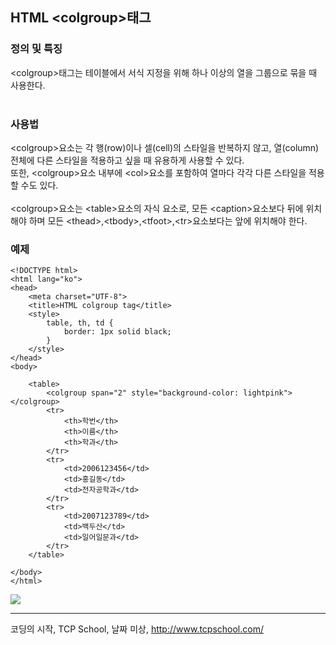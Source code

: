 ## HTML &lt;colgroup&gt;태그
### 정의 및 특징
&lt;colgroup&gt;태그는 테이블에서 서식 지정을 위해 하나 이상의 열을 그룹으로 묶을 때 사용한다.<br><br>

### 사용법
&lt;colgroup&gt;요소는 각 행(row)이나 셀(cell)의 스타일을 반복하지 않고, 열(column) 전체에 다른 스타일을 적용하고 싶을 때 유용하게 사용할 수 있다.<br>
또한, &lt;colgroup&gt;요소 내부에 &lt;col&gt;요소를 포함하여 열마다 각각 다른 스타일을 적용할 수도 있다.<br><br>
&lt;colgroup&gt;요소는 &lt;table&gt;요소의 자식 요소로, 모든 &lt;caption&gt;요소보다 뒤에 위치해야 하며 모든 &lt;thead&gt;,&lt;tbody&gt;,&lt;tfoot&gt;,&lt;tr&gt;요소보다는 앞에 위치해야 한다.

### 예제
```
<!DOCTYPE html>
<html lang="ko">
<head>
	<meta charset="UTF-8">
    <title>HTML colgroup tag</title>
    <style>
        table, th, td {
            border: 1px solid black;
        }
    </style>
</head>
<body>

    <table>
        <colgroup span="2" style="background-color: lightpink"></colgroup>
		<tr>
			<th>학번</th>
            <th>이름</th>
            <th>학과</th>
		</tr>
		<tr>
			<td>2006123456</td>
			<td>홍길동</td>
			<td>전자공학과</td>
		</tr>
        <tr>
			<td>2007123789</td>
			<td>백두산</td>		
			<td>일어일문과</td>
		</tr>
	</table>
	
</body>
</html>
```
<img src="https://user-images.githubusercontent.com/106755183/201261056-288a0bd4-ae16-482e-a4e7-797c009fdd7f.png">

----

코딩의 시작, TCP School, 날짜 미상, http://www.tcpschool.com/
